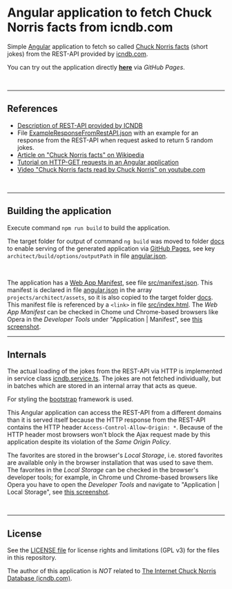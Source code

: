 # Angular application to fetch Chuck Norris facts from icndb.com #

Simple [Angular](https://angular.io) application to fetch so called [Chuck Norris facts](https://en.wikipedia.org/wiki/Chuck_Norris_facts) (short jokes)
from the REST-API provided by [icndb.com](http://www.icndb.com/).

You can try out the application directly [**here**](https://mdecker-mobilecomputing.github.io/Angular_ChuckNorrisFacts/) via *GitHub Pages*.

<br>

----
## References ##

* [Description of REST-API provided by ICNDB](http://www.icndb.com/api/)
* File [ExampleResponseFromRestAPI.json](./ExampleResponseFromRestAPI.json) with an example for an response from the
  REST-API when request asked to return 5 random jokes.
* [Article on "Chuck Norris facts" on Wikipedia](https://en.wikipedia.org/wiki/Chuck_Norris_facts)
* [Tutorial on HTTP-GET requests in an Angular application](https://www.ahmedbouchefra.com/angular/angular-9-8-example-import-httpclientmodule-and-send-http-ajax-requests/)
* [Video "Chuck Norris facts read by Chuck Norris" on youtube.com](https://www.youtube.com/watch?v=kQmPMZeN7JQ)

<br>

----
## Building the application ##

Execute command `npm run build` to build the application.

The target folder for output of command `ng build` was moved to folder [docs](docs/) to enable serving of the generated application via [GitHub Pages](https://pages.github.com/), see key `architect/build/options/outputPath` in file [angular.json](angular.json).

<br>

The application has a [Web App Manifest](https://web.dev/add-manifest/), see file [src/manifest.json](src/manifest.json).
This manifest is declared in file [angular.json](angular.json) in the array `projects/architect/assets`, so
it is also copied to the target folder [docs](docs/).
This manifest file is referenced by a `<link>` in file [src/index.html](src/index.html).
The *Web App Manifest* can be checked in Chome und Chrome-based browsers like Opera in the *Developer Tools* under "Application | Manifest",
see [this screenshot](screenshots/screenshot_CheckApplicationManifest.png).

----
## Internals ##

The actual loading of the jokes from the REST-API via HTTP is implemented in service class [icndb.service.ts](src/app/icndb.service.ts).
The jokes are not fetched individually, but in batches which are stored in an internal array that acts as queue.

For styling the [bootstrap](https://getbootstrap.com) framework is used.

This Angular application can access the REST-API from a different domains than it is served itself because the
HTTP response from the REST-API contains the HTTP header `Access-Control-Allow-Origin: *`.
Because of the HTTP header most browsers won't block the Ajax request made by this application despite its
violation of the *Same Origin Policy*.

The favorites are stored in the browser's *Local Storage*, i.e. stored favorites are available only in the browser installation that was used to save them. 
The favorites in the *Local Storage* can be checked in the browser's developer tools;
for example, in Chrome und Chrome-based browsers like Opera you have to open the 
*Developer Tools* and navigate to "Application | Local Storage", see 
[this screenshot](screenshots/screenshot_CheckLocalStorage.png).

<br>

----
## License ##

See the [LICENSE file](LICENSE.md) for license rights and limitations (GPL v3) for the files in this repository.

The author of this application is *NOT* related to [The Internet Chuck Norris Database (icndb.com)](http://www.icndb.com/).
